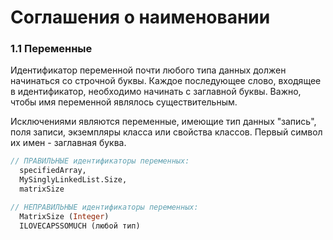 # Соглашения о наименовании

### 1.1 Переменные

Идентификатор переменной почти любого типа данных должен начинаться со строчной буквы. Каждое последующее слово, входящее в идентификатор, необходимо начинать с заглавной буквы. Важно, чтобы имя переменной являлось существительным.

Исключениями являются переменные, имеющие тип данных "запись", поля записи, экземпляры класса или свойства классов. Первый символ их имен - заглавная буква.

```Pascal
// ПРАВИЛЬНЫЕ идентификаторы переменных:
  specifiedArray,
  MySinglyLinkedList.Size,
  matrixSize

// НЕПРАВИЛЬНЫЕ идентификаторы переменных:
  MatrixSize (Integer)
  ILOVECAPSSOMUCH (любой тип)
```



